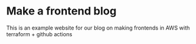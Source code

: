 # Make a frontend blog

This is an example website for our blog on making frontends in AWS with terraform + github actions